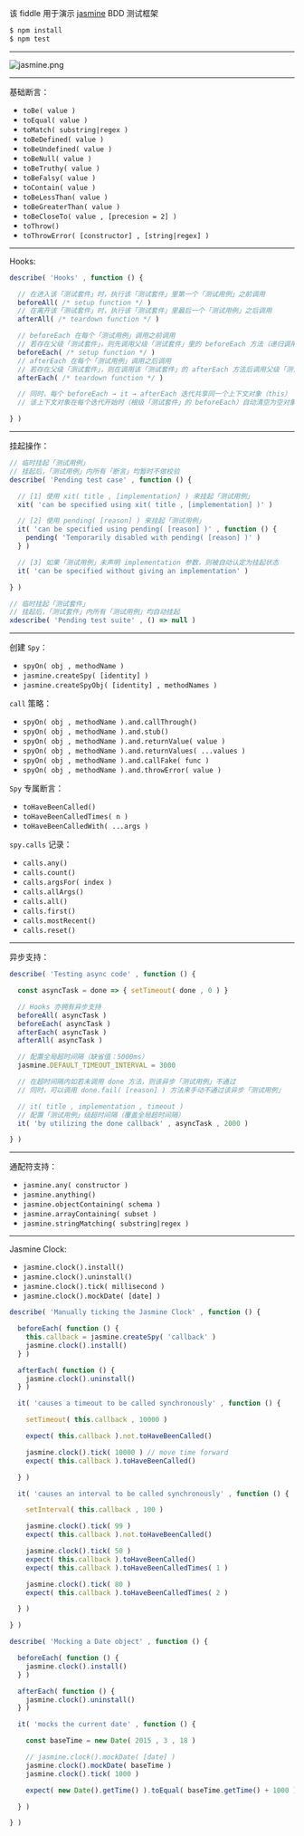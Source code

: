 该 fiddle 用于演示 [jasmine](http://jasmine.github.io/) BDD 测试框架

```sh
$ npm install
$ npm test
```

---

![jasmine.png](https://raw.githubusercontent.com/pwnn/img/master/jasmine.png)

---

基础断言：

- `toBe( value )`
- `toEqual( value )`
- `toMatch( substring|regex )`
- `toBeDefined( value )`
- `toBeUndefined( value )`
- `toBeNull( value )`
- `toBeTruthy( value )`
- `toBeFalsy( value )`
- `toContain( value )`
- `toBeLessThan( value )`
- `toBeGreaterThan( value )`
- `toBeCloseTo( value , [precesion = 2] )`
- `toThrow()`
- `toThrowError( [constructor] , [string|regex] )`

---

Hooks:

```js
describe( 'Hooks' , function () {

  // 在进入该「测试套件」时，执行该「测试套件」里第一个「测试用例」之前调用
  beforeAll( /* setup function */ )
  // 在离开该「测试套件」时，执行该「测试套件」里最后一个「测试用例」之后调用
  afterAll( /* teardown function */ )

  // beforeEach 在每个「测试用例」调用之前调用
  // 若存在父级「测试套件」，则先调用父级「测试套件」里的 beforeEach 方法（递归调用）
  beforeEach( /* setup function */ )
  // afterEach 在每个「测试用例」调用之后调用
  // 若存在父级「测试套件」，则在调用该「测试套件」的 afterEach 方法后调用父级「测试套件」里的 afterEach 方法（递归调用）
  afterEach( /* teardown function */ )

  // 同时，每个 beforeEach → it → afterEach 迭代共享同一个上下文对象（this）
  // 该上下文对象在每个迭代开始时（根级「测试套件」的 beforeEach）自动清空为空对象

} )
```

---

挂起操作：

```js
// 临时挂起「测试用例」
// 挂起后，「测试用例」内所有「断言」均暂时不做校验
describe( 'Pending test case' , function () {

  // [1] 使用 xit( title , [implementation] ) 来挂起「测试用例」
  xit( 'can be specified using xit( title , [implementation] )' )

  // [2] 使用 pending( [reason] ) 来挂起「测试用例」
  it( 'can be specified using pending( [reason] )' , function () {
    pending( 'Temporarily disabled with pending( [reason] )' )
  } )

  // [3] 如果「测试用例」未声明 implementation 参数，则被自动认定为挂起状态
  it( 'can be specified without giving an implementation' )

} )

// 临时挂起「测试套件」
// 挂起后，「测试套件」内所有「测试用例」均自动挂起
xdescribe( 'Pending test suite' , () => null )
```

---

创建 `Spy`：

- `spyOn( obj , methodName )`
- `jasmine.createSpy( [identity] )`
- `jasmine.createSpyObj( [identity] , methodNames )`

`call` 策略：

- `spyOn( obj , methodName ).and.callThrough()`
- `spyOn( obj , methodName ).and.stub()`
- `spyOn( obj , methodName ).and.returnValue( value )`
- `spyOn( obj , methodName ).and.returnValues( ...values )`
- `spyOn( obj , methodName ).and.callFake( func )`
- `spyOn( obj , methodName ).and.throwError( value )`

`Spy` 专属断言：

- `toHaveBeenCalled()`
- `toHaveBeenCalledTimes( n )`
- `toHaveBeenCalledWith( ...args )`

`spy.calls` 记录：

- `calls.any()`
- `calls.count()`
- `calls.argsFor( index )`
- `calls.allArgs()`
- `calls.all()`
- `calls.first()`
- `calls.mostRecent()`
- `calls.reset()`

---

异步支持：

```js
describe( 'Testing async code' , function () {

  const asyncTask = done => { setTimeout( done , 0 ) }

  // Hooks 亦拥有异步支持
  beforeAll( asyncTask )
  beforeEach( asyncTask )
  afterEach( asyncTask )
  afterAll( asyncTask )

  // 配置全局超时间隔（缺省值：5000ms）
  jasmine.DEFAULT_TIMEOUT_INTERVAL = 3000

  // 在超时间隔内如若未调用 done 方法，则该异步「测试用例」不通过
  // 同时，可以调用 done.fail( [reason] ) 方法来手动不通过该异步「测试用例」

  // it( title , implementation , timeout )
  // 配置「测试用例」级超时间隔（覆盖全局超时间隔）
  it( 'by utilizing the done callback' , asyncTask , 2000 )

} )
```

---

通配符支持：

- `jasmine.any( constructor )`
- `jasmine.anything()`
- `jasmine.objectContaining( schema )`
- `jasmine.arrayContaining( subset )`
- `jasmine.stringMatching( substring|regex )`

---

Jasmine Clock:

- `jasmine.clock().install()`
- `jasmine.clock().uninstall()`
- `jasmine.clock().tick( millisecond )`
- `jasmine.clock().mockDate( [date] )`

```js
describe( 'Manually ticking the Jasmine Clock' , function () {

  beforeEach( function () {
    this.callback = jasmine.createSpy( 'callback' )
    jasmine.clock().install()
  } )

  afterEach( function () {
    jasmine.clock().uninstall()
  } )

  it( 'causes a timeout to be called synchronously' , function () {

    setTimeout( this.callback , 10000 )

    expect( this.callback ).not.toHaveBeenCalled()

    jasmine.clock().tick( 10000 ) // move time forward
    expect( this.callback ).toHaveBeenCalled()

  } )

  it( 'causes an interval to be called synchronously' , function () {

    setInterval( this.callback , 100 )

    jasmine.clock().tick( 99 )
    expect( this.callback ).not.toHaveBeenCalled()

    jasmine.clock().tick( 50 )
    expect( this.callback ).toHaveBeenCalled()
    expect( this.callback ).toHaveBeenCalledTimes( 1 )

    jasmine.clock().tick( 80 )
    expect( this.callback ).toHaveBeenCalledTimes( 2 )

  } )

} )

describe( 'Mocking a Date object' , function () {

  beforeEach( function () {
    jasmine.clock().install()
  } )

  afterEach( function () {
    jasmine.clock().uninstall()
  } )

  it( 'mocks the current date' , function () {

    const baseTime = new Date( 2015 , 3 , 18 )

    // jasmine.clock().mockDate( [date] )
    jasmine.clock().mockDate( baseTime )
    jasmine.clock().tick( 1000 )

    expect( new Date().getTime() ).toEqual( baseTime.getTime() + 1000 )

  } )

} )
```
